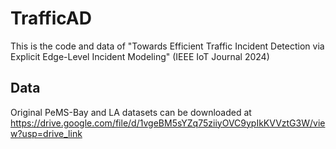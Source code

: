 # TrafficAD
This is the code and data of "Towards Efficient Traffic Incident Detection via Explicit Edge-Level Incident Modeling" (IEEE IoT Journal 2024)

## Data
Original PeMS-Bay and LA datasets can be downloaded at https://drive.google.com/file/d/1vgeBM5sYZq75ziiyOVC9ypIkKVVztG3W/view?usp=drive_link
